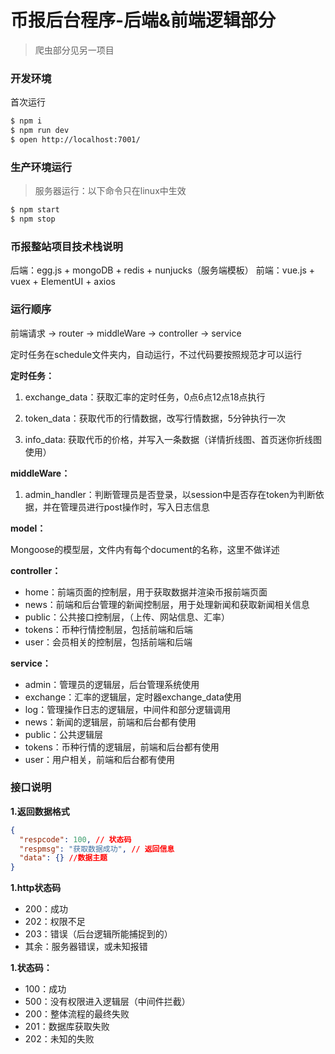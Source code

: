# 币报后台程序-后端&前端逻辑部分
> 爬虫部分见另一项目

### 开发环境

首次运行

```bash
$ npm i
$ npm run dev
$ open http://localhost:7001/
```

### 生产环境运行

> 服务器运行：以下命令只在linux中生效

```bash
$ npm start
$ npm stop
```

### 币报整站项目技术栈说明

后端：egg.js + mongoDB + redis + nunjucks（服务端模板）
前端：vue.js + vuex + ElementUI + axios

### 运行顺序
前端请求 -> router -> middleWare -> controller -> service

定时任务在schedule文件夹内，自动运行，不过代码要按照规范才可以运行

**定时任务：**

1. exchange_data：获取汇率的定时任务，0点6点12点18点执行

2. token_data：获取代币的行情数据，改写行情数据，5分钟执行一次

3. info_data: 获取代币的价格，并写入一条数据（详情折线图、首页迷你折线图使用）

**middleWare：**

1. admin_handler：判断管理员是否登录，以session中是否存在token为判断依据，并在管理员进行post操作时，写入日志信息

**model：**

Mongoose的模型层，文件内有每个document的名称，这里不做详述

**controller：**

- home：前端页面的控制层，用于获取数据并渲染币报前端页面
- news：前端和后台管理的新闻控制层，用于处理新闻和获取新闻相关信息
- public：公共接口控制层，（上传、网站信息、汇率）
- tokens：币种行情控制层，包括前端和后端
- user：会员相关的控制层，包括前端和后端

**service：**

- admin：管理员的逻辑层，后台管理系统使用
- exchange：汇率的逻辑层，定时器exchange_data使用
- log：管理操作日志的逻辑层，中间件和部分逻辑调用
- news：新闻的逻辑层，前端和后台都有使用
- public：公共逻辑层
- tokens：币种行情的逻辑层，前端和后台都有使用
- user：用户相关，前端和后台都有使用

### 接口说明

**1.返回数据格式**
```json
{
  "respcode": 100, // 状态码
  "respmsg": "获取数据成功", // 返回信息
  "data": {} //数据主题
}
```

**1.http状态码**
- 200：成功
- 202：权限不足
- 203：错误（后台逻辑所能捕捉到的）
- 其余：服务器错误，或未知报错

**1.状态码：**
- 100：成功
- 500：没有权限进入逻辑层（中间件拦截）
- 200：整体流程的最终失败
- 201：数据库获取失败
- 202：未知的失败

